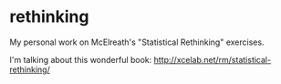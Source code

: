# rethinking
My personal work on McElreath's "Statistical Rethinking" exercises.

I'm talking about this wonderful book: http://xcelab.net/rm/statistical-rethinking/
